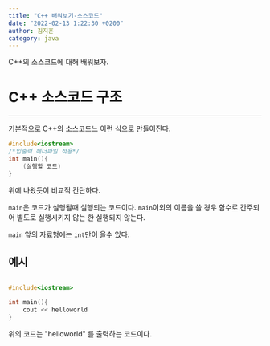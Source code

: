 ```yaml
---
title: "C++ 배워보기-소스코드"
date: "2022-02-13 1:22:30 +0200"
author: 김지훈
category: java
---
```

C++의 소스코드에 대해 배워보자.

C++ 소스코드 구조
===
****

기본적으로 C++의 소스코드느 이런 식으로 만들어진다.
```c++
#include<iostream>
/*입출력 헤더파일 적용*/
int main(){
    (실행할 코드)
}
```
위에 나왔듯이 비교적 간단하다.

```main```은 코드가 실행될때 실행되는 코드이다.
```main```이외의 이름을 쓸 경우 함수로 간주되어 별도로 실행시키지 않는 한 실행되지 않는다.

```main``` 앞의 자료형에는 ```int```만이 올수 있다.


예시
---

```c++

#include<iostream>

int main(){
    cout << helloworld
}
```

위의 코드는 "helloworld" 를 출력하는 코드이다.

